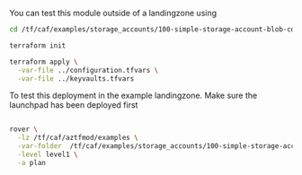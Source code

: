 You can test this module outside of a landingzone using

```bash
cd /tf/caf/examples/storage_accounts/100-simple-storage-account-blob-container/standalone

terraform init

terraform apply \
  -var-file ../configuration.tfvars \
  -var-file ../keyvaults.tfvars


```

To test this deployment in the example landingzone. Make sure the launchpad has been deployed first

```bash

rover \
  -lz /tf/caf/aztfmod/examples \
  -var-folder  /tf/caf/examples/storage_accounts/100-simple-storage-account-blob-container \
  -level level1 \
  -a plan

```